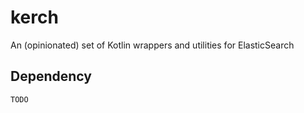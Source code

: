 # kerch
An (opinionated) set of Kotlin wrappers and utilities for ElasticSearch

## Dependency

```
TODO
```
